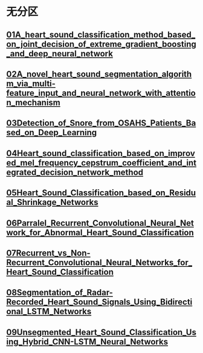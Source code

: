 # 无分区

## [01A_heart_sound_classification_method_based_on_joint_decision_of_extreme_gradient_boosting_and_deep_neural_network](10项目申报\02心脏杂音\01文献\02PubMed中与LSTM相关的文献\02文献阅读\05无分区\01A_heart_sound_classification_method_based_on_joint_decision_of_extreme_gradient_boosting_and_deep_neural_network\README.md)


## [02A_novel_heart_sound_segmentation_algorithm_via_multi-feature_input_and_neural_network_with_attention_mechanism](10项目申报\02心脏杂音\01文献\02PubMed中与LSTM相关的文献\02文献阅读\05无分区\02A_novel_heart_sound_segmentation_algorithm_via_multi-feature_input_and_neural_network_with_attention_mechanism\README.md)

## [03Detection_of_Snore_from_OSAHS_Patients_Based_on_Deep_Learning](10项目申报\02心脏杂音\01文献\02PubMed中与LSTM相关的文献\02文献阅读\05无分区\03Detection_of_Snore_from_OSAHS_Patients_Based_on_Deep_Learning\README.md)

## [04Heart_sound_classification_based_on_improved_mel_frequency_cepstrum_coefficient_and_integrated_decision_network_method](10项目申报\02心脏杂音\01文献\02PubMed中与LSTM相关的文献\02文献阅读\05无分区\04Heart_sound_classification_based_on_improved_mel_frequency_cepstrum_coefficient_and_integrated_decision_network_method\README.md)

## [05Heart_Sound_Classification_based_on_Residual_Shrinkage_Networks](10项目申报\02心脏杂音\01文献\02PubMed中与LSTM相关的文献\02文献阅读\05无分区\05Heart_Sound_Classification_based_on_Residual_Shrinkage_Networks\README.md)


## [06Parralel_Recurrent_Convolutional_Neural_Network_for_Abnormal_Heart_Sound_Classification](10项目申报\02心脏杂音\01文献\02PubMed中与LSTM相关的文献\02文献阅读\05无分区\06Parralel_Recurrent_Convolutional_Neural_Network_for_Abnormal_Heart_Sound_Classification\README.md)

## [07Recurrent_vs_Non-Recurrent_Convolutional_Neural_Networks_for_Heart_Sound_Classification](10项目申报\02心脏杂音\01文献\02PubMed中与LSTM相关的文献\02文献阅读\05无分区\07Recurrent_vs_Non-Recurrent_Convolutional_Neural_Networks_for_Heart_Sound_Classification\README.md)

## [08Segmentation_of_Radar-Recorded_Heart_Sound_Signals_Using_Bidirectional_LSTM_Networks](10项目申报\02心脏杂音\01文献\02PubMed中与LSTM相关的文献\02文献阅读\05无分区\08Segmentation_of_Radar-Recorded_Heart_Sound_Signals_Using_Bidirectional_LSTM_Networks\README.md)

## [09Unsegmented_Heart_Sound_Classification_Using_Hybrid_CNN-LSTM_Neural_Networks](10项目申报\02心脏杂音\01文献\02PubMed中与LSTM相关的文献\02文献阅读\05无分区\09Unsegmented_Heart_Sound_Classification_Using_Hybrid_CNN-LSTM_Neural_Networks\README.md)

